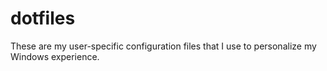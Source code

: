 # dotfiles
These are my user-specific configuration files that I use to personalize my Windows experience.
